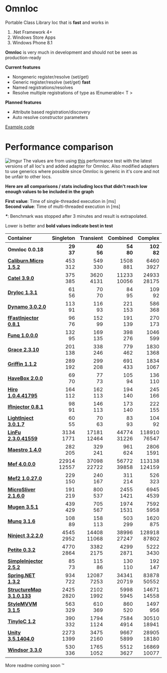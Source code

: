 OmnIoc
===
Portable Class Library Ioc that is **fast** and works in

1. .Net Framework 4+
2. Windows Store Apps
3. Windows Phone 8.1

**OmnIoc** is very much in development and should not be seen as production-ready

**Current features**

- Nongeneric register/resolve (set/get)
- Generic register/resolve (set/get) **fast**
- Named registrations/resolves
- Resolve multiple registrations of type as IEnumerable< T >

**Planned features**

- Attribute based registration/discovery
- Auto resolve constructor parameters

[Example code](https://github.com/WooCode/OmnIoc/wiki)

Performance comparison
=====
![Imgur](http://i.imgur.com/IcEmlU2.png)
The values are from using [this](https://github.com/danielpalme/IocPerformance) performance test with the latest versions of all Ioc's and added adapter for OmnIoc.
Also modified adapters to use generics where possible since OmnIoc is generic in it's core and not be unfair to other Iocs.

**Here are all comparisons / stats including Iocs that didn't reach low enough values to be included in the graph**

**First value**: Time of single-threaded execution in [ms]  
**Second value**: Time of multi-threaded execution in [ms] 

**_*_**: Benchmark was stopped after 3 minutes and result is extrapolated.

Lower is better and **bold values indicate best in test**

|**Container**|**Singleton**|**Transient**|**Combined**|**Complex**|
|:------------|------------:|------------:|-----------:|----------:|
|**OmnIoc 0.0.18**|**29**<br/>**37**|**40**<br/>**56**|**54**<br/>**80**|**102**<br/>**82**|
|**[Caliburn.Micro 1.5.2](https://github.com/Caliburn-Micro/Caliburn.Micro)**|453<br/>312|549<br/>330|1508<br/>881|6460<br/>3927|
|**[Catel 3.9.0](http://www.catelproject.com)**|375<br/>385|3620<br/>4131|11233<br/>10056|24933<br/>28175|
|**[DryIoc 1.3.1](https://bitbucket.org/dadhi/dryioc)**|61<br/>56|70<br/>70|84<br/>95|109<br/>92|
|**[Dynamo 3.0.2.0](http://www.dynamoioc.com)**|113<br/>91|116<br/>93|221<br/>153|586<br/>368|
|**[fFastInjector 0.8.1](https://ffastinjector.codeplex.com)**|96<br/>76|152<br/>99|191<br/>139|270<br/>173|
|**[Funq 1.0.0.0](https://funq.codeplex.com)**|132<br/>95|169<br/>135|398<br/>276|1046<br/>599|
|**[Grace 2.3.10](https://github.com/ipjohnson/Grace)**|201<br/>138|338<br/>246|779<br/>462|1830<br/>1368|
|**[Griffin 1.1.2](https://github.com/jgauffin/griffin.container)**|289<br/>192|299<br/>208|691<br/>433|1834<br/>1067|
|**[HaveBox 2.0.0](https://bitbucket.org/Have/havebox)**|69<br/>70|77<br/>73|105<br/>94|136<br/>110|
|**[Hiro 1.0.4.41795](https://github.com/philiplaureano/Hiro)**|164<br/>112|162<br/>113|194<br/>140|245<br/>166|
|**[IfInjector 0.8.1](https://github.com/iamahern/IfInjector)**|98<br/>91|146<br/>113|173<br/>140|222<br/>155|
|**[LightInject 3.0.1.7](https://github.com/seesharper/LightInject)**|60<br/>55|70<br/>63|83<br/>93|104<br/>92|
|**[LinFu 2.3.0.41559](https://github.com/philiplaureano/LinFu)**|3134<br/>1771|17181<br/>12464|44774<br/>31226|118910<br/>76547|
|**[Maestro 1.4.0](https://github.com/JonasSamuelsson/Maestro)**|282<br/>205|329<br/>241|961<br/>624|2806<br/>1591|
|**[Mef 4.0.0.0](https://mef.codeplex.com)**|22914<br/>12557|37098<br/>22722|56772<br/>39858|113138<br/>124159|
|**[Mef2 1.0.27.0](https://blogs.msdn.com/b/bclteam/p/composition.aspx)**|229<br/>150|240<br/>167|311<br/>214|526<br/>323|
|**[MicroSliver 2.1.6.0](https://microsliver.codeplex.com)**|191<br/>219|800<br/>537|2455<br/>1421|6945<br/>4539|
|**[Mugen 3.5.1](http://mugeninjection.codeplex.com)**|439<br/>429|705<br/>567|1974<br/>1531|7592<br/>5958|
|**[Munq 3.1.6](http://munq.codeplex.com)**|108<br/>89|158<br/>113|503<br/>299|1620<br/>875|
|**[Ninject 3.2.2.0](http://ninject.org)**|4545<br/>2952|14408<br/>11068|38996<br/>27247|128918<br/>87802|
|**[Petite 0.3.2](https://github.com/andlju/Petite)**|4770<br/>2864|3382<br/>2175|4299<br/>2871|5222<br/>3430|
|**[SimpleInjector 2.5.2](https://simpleinjector.org)**|85<br/>73|115<br/>86|130<br/>110|192<br/>147|
|**[Spring.NET 1.3.2](http://www.springframework.net/)**|934<br/>722|12087<br/>7253|34341<br/>20719|83878<br/>50552|
|**[StructureMap 3.1.0.133](http://structuremap.net/structuremap)**|2425<br/>2820|2102<br/>1992|5998<br/>5945|14671<br/>14558|
|**[StyleMVVM 3.1.5](https://stylemvvm.codeplex.com)**|563<br/>329|610<br/>369|860<br/>520|1497<br/>956|
|**[TinyIoC 1.2](https://github.com/grumpydev/TinyIoC)**|390<br/>332|1794<br/>1124|7584<br/>4914|30510<br/>18941|
|**[Unity 3.5.1404.0](http://msdn.microsoft.com/unity)**|2273<br/>1399|3475<br/>2160|9667<br/>5899|28905<br/>18180|
|**[Windsor 3.3.0](http://castleproject.org)**|530<br/>336|1765<br/>1052|5512<br/>3627|16869<br/>10077|

More readme coming soon ™
